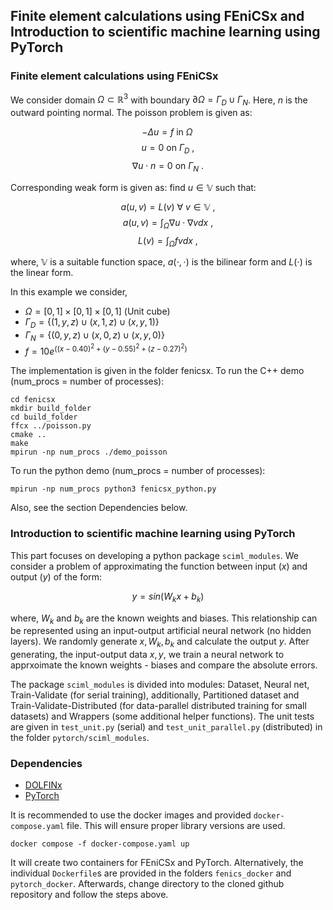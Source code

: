 ## Finite element calculations using FEniCSx and Introduction to scientific machine learning using PyTorch

### Finite element calculations using FEniCSx

We consider domain $\Omega \subset \mathbb{R}^3$ with boundary $\partial \Omega = \Gamma_D \cup \Gamma_N$. Here, $n$ is the outward pointing normal. The poisson problem is given as:

$$ -\Delta u = f \ \text{in} \ \Omega \, $$
$$ u = 0 \ \text{on} \ \Gamma_D \ ,$$
$$ \nabla u \cdot n = 0 \ \text{on} \ \Gamma_N \ .$$

Corresponding weak form is given as: find $u \in \mathbb{V}$ such that:

$$ a(u, v) = L(v) \ \forall \ v \in \mathbb{V} \ , $$
$$ a(u, v) = \int_{\Omega} \nabla u \cdot \nabla v dx \ , $$
$$ L(v) = \int_{\Omega} fv dx \ , $$

where, $\mathbb{V}$ is  a suitable function space, $a(\cdot, \cdot)$ is the bilinear form and $L(\cdot)$ is the linear form.

In this example we consider,

* $\Omega = [0, 1] \times [0, 1] \times [0, 1]$ (Unit cube)  
* $\Gamma_D = \lbrace (1, y, z) \cup (x, 1, z) \cup (x, y, 1) \rbrace$  
* $\Gamma_N = \lbrace (0, y, z) \cup (x, 0, z) \cup (x, y, 0) \rbrace$  
* $f = 10  e^{((x - 0.40)^2 + (y - 0.55)^2 + (z - 0.27)^2)}$  

The implementation is given in the folder fenicsx. To run the C++ demo (num_procs = number of processes):

```
cd fenicsx
mkdir build_folder
cd build_folder
ffcx ../poisson.py
cmake ..
make
mpirun -np num_procs ./demo_poisson
```

To run the python demo (num_procs = number of processes):

```
mpirun -np num_procs python3 fenicsx_python.py
```

Also, see the section Dependencies below.

### Introduction to scientific machine learning using PyTorch

This part focuses on developing a python package ```sciml_modules```. We consider a problem of approximating the function between input ($x$) and output ($y$) of the form:

$$y = sin(W_k x + b_k)$$  

where, $W_k$ and $b_k$ are the known weights and biases. This relationship can be represented using an input-output artificial neural network (no hidden layers). We randomly generate $x, W_k, b_k$ and calculate the output $y$. After generating, the input-output data $x, y$, we train a neural network to apprxoimate the known weights - biases and compare the absolute errors.

The package ```sciml_modules``` is divided into modules: Dataset, Neural net, Train-Validate (for serial training), additionally, Partitioned dataset and Train-Validate-Distributed (for data-parallel distributed training for small datasets) and Wrappers (some additional helper functions). The unit tests are given in ```test_unit.py``` (serial) and ```test_unit_parallel.py``` (distributed) in the folder ```pytorch/sciml_modules```.

### Dependencies

- [DOLFINx](https://fenicsproject.org/)
- [PyTorch](https://pytorch.org/)

It is recommended to use the docker images and provided ```docker-compose.yaml``` file. This will ensure proper library versions are used.

```docker compose -f docker-compose.yaml up ```

It will create two containers for FEniCSx and PyTorch. Alternatively, the individual ```Dockerfile```s are provided in the folders ```fenics_docker``` and ```pytorch_docker```. Afterwards, change directory to the cloned github repository and follow the steps above.

